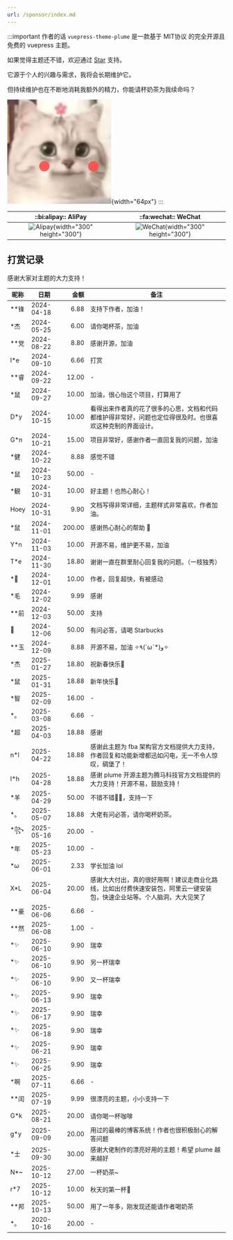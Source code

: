 ```yaml
---
url: /sponsor/index.md
---
```

:::important 作者的话
`vuepress-theme-plume` 是一款基于 MIT协议 的完全开源且免费的 vuepress 主题。

如果觉得主题还不错，欢迎通过 [Star](https://github.com/pengzhanbo/vuepress-theme-plume) 支持。

它源于个人的兴趣与需求，我将会长期维护它。

但持续维护也在不断地消耗我额外的精力，你能请杯奶茶为我续命吗？

![cat](/images/sponsor/cute-cat.jpg){width="64px"}
:::

| ::bi:alipay:: AliPay                   | ::fa:wechat:: WeChat                      |
| :------------------------------------: | :---------------------------------------: |
| ![Alipay](https://static.pengzhanbo.cn/images/sponsor/ali_pay.jpg){width="300" height="300"} | ![WeChat](https://static.pengzhanbo.cn/images/sponsor/wechat_pay.jpg){width="300" height="300"} |

## 打赏记录

感谢大家对主题的大力支持！

| 昵称 | 日期       |   金额 | 备注                                           |
| ---- | ---------- | -----: | ---------------------------------------------- |
| \*\*锋 | 2024-04-18 |   6.88 | 支持下作者，加油！                             |
| *杰  | 2024-05-25 |   6.00 | 请你喝杯茶，加油                               |
| \*\*党 | 2024-08-22 |   8.80 | 感谢开源，加油                                 |
| l*e  | 2024-09-10 |   6.66 | 打赏                                           |
| \*\*睿 | 2024-09-22 |  12.00 | -                                              |
| *鼠  | 2024-09-27 |  10.00 | 加油，很心怡这个项目，打算用了                 |
| D*y  | 2024-10-15 |  10.00 | 看得出来作者真的花了很多的心思，文档和代码都维护得非常好，问题也定位得很及时。也很喜欢这种克制的界面设计。 |
| G\*n  | 2024-10-21 |  15.00 | 项目非常好，感谢作者一直回复我的问题，加油     |
| \*健  | 2024-10-22 |   8.88 | 感觉不错                                       |
| \*鼠  | 2024-10-23 |  50.00 | -                                              |
| *観  | 2024-10-31 |  10.00 | 好主题！也热心耐心！                           |
| Hoey | 2024-10-31 |   9.90 | 文档写得非常详细，主题样式非常喜欢，作者加油。 |
| *鼠  | 2024-11-01 | 200.00 | 感谢热心耐心的帮助 🙏                           |
| Y*n  | 2024-11-03 |  10.00 | 开源不易，维护更不易，加油                     |
| T*e  | 2024-11-30 |  18.80 | 谢谢一直在群里耐心回复我的问题。（一枝独秀）   |
| \*🌙   | 2024-12-01 |  10.00 | 作者，回复超快，有被感动                       |
| \*毛  | 2024-12-02 |   9.99 | 感谢                                           |
| \*\*前 | 2024-12-03 |  50.00 | 支持                                           |
| 🐰    | 2024-12-06 |  50.00 | 有问必答，请喝 Starbucks                       |
| \**玉 | 2024-12-09 |   8.88 | 开源不易，加油 ✧٩(ˊωˋ*)و✧                      |
| \*杰  | 2025-01-27 |  18.80 | 祝新春快乐🐍                                    |
| \*鼠  | 2025-01-31 |  18.88 | 新年快乐🎉                                      |
| \*智  | 2025-02-09 |  16.00 | -                                              |
| *。  | 2025-03-08 |   6.66 | -                                              |
| *超  | 2025-04-03 |  18.88 | 感谢                                           |
| n*l  | 2025-04-22 |  18.88 | 感谢此主题为 fba 架构官方文档提供大力支持，作者回复和功能新增都迅如闪电，无一不令人惊叹，碉堡了！ |
| l*h  | 2025-04-28 |  18.88 | 感谢 plume 开源主题为腾马科技官方文档提供的大力支持！开源不易，鼓励支持！ |
| \*羊  | 2025-04-29 |  50.00 | 不错不错👍🏻，支持一下                           |
| \*。  | 2025-05-07 |  18.88 | 大佬有问必答，请你喝杯奶茶。                   |
| \*꧂  | 2025-05-16 |  20.00 | -                                              |
| \*年  | 2025-05-23 |  10.00 | -                                              |
| *ω   | 2025-06-01 |   2.33 | 学长加油 lol                                   |
| X*L  | 2025-06-04 |  20.00 | 感谢大大付出，真的很好用啊！建议走商业化路线，比如出付费快速安装包，阿里云一键安装包，快速企业站等。个人脑洞，大大见笑了 |
| \*\*豪 | 2025-06-06 |   6.66 | -                                              |
| \*\*然 | 2025-06-08 |   1.00 | -                                              |
| \*✨   | 2025-06-10 |   9.90 | 瑞幸                                           |
| \*✨   | 2025-06-10 |   9.90 | 另一杯瑞幸                                     |
| \*✨   | 2025-06-10 |   9.90 | 又一杯瑞幸                                     |
| \*✨   | 2025-06-13 |   9.90 | 瑞幸                                           |
| \*✨   | 2025-06-17 |   9.90 | 瑞幸                                           |
| \*✨   | 2025-06-18 |   9.90 | 瑞幸                                           |
| *✨   | 2025-06-21 |   9.90 | 瑞幸                                           |
| *✨   | 2025-06-25 |   9.90 | 瑞幸                                           |
| *啊  | 2025-07-11 |   6.66 | -                                              |
| \*\*闰 | 2025-07-19 |   9.99 | 很漂亮的主题，小小支持一下                     |
| G*k  | 2025-08-21 |  20.00 | 请你喝一杯咖啡                                 |
| g*y  | 2025-09-09 |  20.00 | 用过的最棒的博客系统！作者也很积极耐心的解答问题 |
| *士  | 2025-09-30 |  30.00 | 感谢大佬制作的漂亮好用的主题！希望 plume 越来越好 |
| N*~  | 2025-10-12 |  27.00 | 一杯奶茶~                                      |
| r*7  | 2025-10-12 |  10.00 | 秋天的第一杯🧋                                  |
| \*\*邦 | 2025-10-13 |  50.00 | 用了一年多，刚发现还能请作者喝奶茶             |
| \*。  | 2020-10-16 |  20.00 | -                                              |
